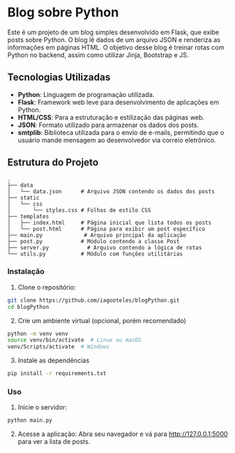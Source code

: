 # Blog sobre Python

Este é um projeto de um blog simples desenvolvido em Flask, que exibe posts sobre Python. O blog lê dados de um arquivo JSON e renderiza as informações em páginas HTML. O objetivo desse blog é treinar rotas com Python no backend, assim como utilizar Jinja, Bootstrap e JS.


## Tecnologias Utilizadas

- **Python**: Linguagem de programação utilizada.
- **Flask**: Framework web leve para desenvolvimento de aplicações em Python.
- **HTML/CSS**: Para a estruturação e estilização das páginas web.
- **JSON**: Formato utilizado para armazenar os dados dos posts.
- **smtplib**: Biblioteca utilizada para o envio de e-mails, permitindo que o usuário mande mensagem ao desenvolvedor via correio eletrônico.

## Estrutura do Projeto

```plaintext
.
├── data
│   └── data.json      # Arquivo JSON contendo os dados dos posts
├── static
│   └── css
│       └── styles.css # Folhas de estilo CSS
├── templates
│   ├── index.html     # Página inicial que lista todos os posts
│   └── post.html      # Página para exibir um post específico
├── main.py             # Arquivo principal da aplicação
├── post.py            # Módulo contendo a classe Post
├── server.py            # Arquivo contendo a lógica de rotas
└── utils.py           # Módulo com funções utilitárias
```

### Instalação

1. Clone o repositório:

```bash
git clone https://github.com/iagooteles/blogPython.git
cd blogPython
```

2. Crie um ambiente virtual (opcional, porém recomendado)

```bash
python -m venv venv
source venv/bin/activate  # Linux ou macOS
venv/Scripts/activate  # Windows
```

3. Instale as dependências

```bash
pip install -r requirements.txt
```

### Uso

1. Inicie o servidor:
```bash
python main.py

```

2. Acesse a aplicação:
Abra seu navegador e vá para http://127.0.0.1:5000 para ver a lista de posts.

